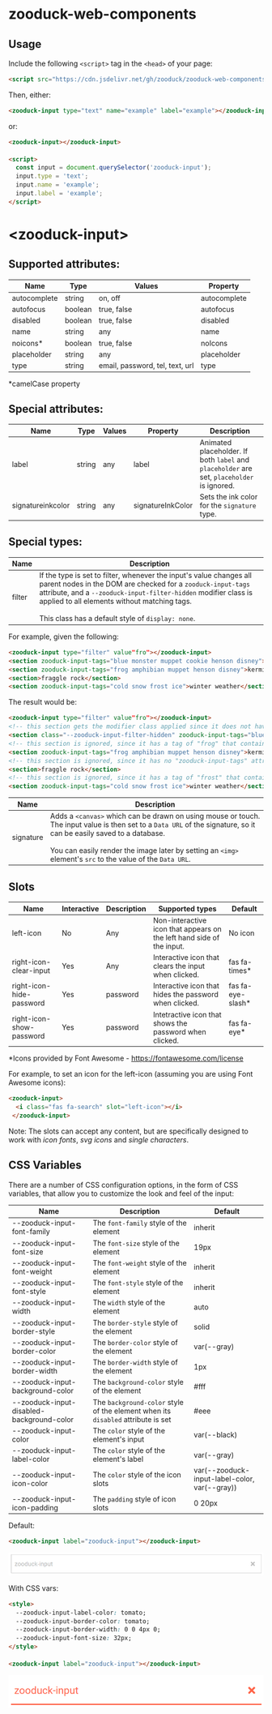 # zooduck-web-components

## Usage
Include the following `<script>` tag in the `<head>` of your page:

```html
<script src="https://cdn.jsdelivr.net/gh/zooduck/zooduck-web-components@0.0.2-alpha/dist/zooduck-web-components.min.js"></script>
```

Then, either:

```html
<zooduck-input type="text" name="example" label="example"></zooduck-input>
```

or:

```html
<zooduck-input></zooduck-input>

<script>
  const input = document.querySelector('zooduck-input');
  input.type = 'text';
  input.name = 'example';
  input.label = 'example';
</script>
```

# \<zooduck-input\>

## Supported attributes:

| Name | Type | Values | Property |
| ---- | ---- | ------ | -------- |
| autocomplete | string | on, off | autocomplete |
| autofocus | boolean | true, false | autofocus |
| disabled | boolean | true, false | disabled |
| name | string | any | name |
| noicons* | boolean | true, false | noIcons |
| placeholder | string | any | placeholder |
| type | string | email, password, tel, text, url | type |

*camelCase property

## Special attributes:

| Name | Type | Values | Property | Description |
| ---- | ---- | ------ | -------- | ----------- |
| label | string | any | label | Animated placeholder. If both `label` and `placeholder` are set, `placeholder` is ignored. |
| signatureinkcolor | string | any | signatureInkColor | Sets the ink color for the `signature` type. |

## Special types:

| Name | Description |
| ---- | ----------- |
| filter | If the type is set to filter, whenever the input's value changes all parent nodes in the DOM are checked for a `zooduck-input-tags` attribute, and a `--zooduck-input-filter-hidden` modifier class is applied to all elements without matching tags.<br><br>This class has a default style of `display: none`. |

For example, given the following:

```html
<zooduck-input type="filter" value"fro"></zooduck-input>
<section zooduck-input-tags="blue monster muppet cookie henson disney">cookie monster</section>
<section zooduck-input-tags="frog amphibian muppet henson disney">kermit</section>
<section>fraggle rock</section>
<section zooduck-input-tags="cold snow frost ice">winter weather</section>
```

The result would be:

```html
<zooduck-input type="filter" value"fro"></zooduck-input>
<!-- this section gets the modifier class applied since it does not have any tags that contain "fro" -->
<section class="--zooduck-input-filter-hidden" zooduck-input-tags="blue monster muppet cookie henson disney">cookie monster</section>
<!-- this section is ignored, since it has a tag of "frog" that contains "fro" -->
<section zooduck-input-tags="frog amphibian muppet henson disney">kermit</section>
<!-- this section is ignored, since it has no "zooduck-input-tags" attribute -->
<section>fraggle rock</section>
<!-- this section is ignored, since it has a tag of "frost" that contains "fro" -->
<section zooduck-input-tags="cold snow frost ice">winter weather</section>
```

| Name | Description |
| ---- | ----------- |
| signature | Adds a `<canvas>` which can be drawn on using mouse or touch. The input value is then set to a `Data URL` of the signature, so it can be easily saved to a database. <br><br>You can easily render the image later by setting an `<img>` element's `src` to the value of the `Data URL`. |

## Slots

| Name | Interactive | Description | Supported types | Default |
| ---- | ----------- | ----------- | --------------- | ------- |
| left-icon | No | Any | Non-interactive icon that appears on the left hand side of the input. | No icon |
| right-icon-clear-input | Yes | Any | Interactive icon that clears the input when clicked. | fas fa-times* |
| right-icon-hide-password | Yes | password | Interactive icon that hides the password when clicked. | fas fa-eye-slash* |
| right-icon-show-password | Yes | password | Intetractive icon that shows the password when clicked. | fas fa-eye* |

*Icons provided by Font Awesome - https://fontawesome.com/license

For example, to set an icon for the left-icon (assuming you are using Font Awesome icons):

```html
<zooduck-input>
  <i class="fas fa-search" slot="left-icon"></i>
 </zooduck-input>
```

Note: The slots can accept any content, but are specifically designed to work with *icon fonts*, *svg icons* and *single characters*.

## CSS Variables
There are a number of CSS configuration options, in the form of CSS variables, that allow you to customize the look and feel of the input:

| Name | Description | Default |
| ---- | ----------- | ------- |
| --zooduck-input-font-family | The `font-family` style of the element | inherit |
| --zooduck-input-font-size | The `font-size` style of the element | 19px |
| --zooduck-input-font-weight | The `font-weight` style of the element | inherit |
| --zooduck-input-font-style | The `font-style` style of the element | inherit |
| --zooduck-input-width | The `width` style of the element | auto |
| --zooduck-input-border-style | The `border-style` style of the element | solid |
| --zooduck-input-border-color | The `border-color` style of the element | var(--gray) |
| --zooduck-input-border-width | The `border-width` style of the element | 1px |
| --zooduck-input-background-color | The `background-color` style of the element | #fff |
| --zooduck-input-disabled-background-color | The `background-color` style of the element when its `disabled` attribute is set | #eee |
| --zooduck-input-color | The `color` style of the element's input | var(--black) |
| --zooduck-input-label-color | The `color` style of the element's label | var(--gray) |
| --zooduck-input-icon-color | The `color` style of the icon slots | var(--zooduck-input-label-color, var(--gray)) |
| --zooduck-input-icon-padding | The `padding` style of icon slots | 0 20px |

Default:

```html
<zooduck-input label="zooduck-input"></zooduck-input>
```

![alt text](https://github.com/zooduck/screenshots/blob/master/zooduck-web-components/zooduck-input/zooduck-input-default.png)

With CSS vars:
```html
<style>
  --zooduck-input-label-color: tomato;
  --zooduck-input-border-color: tomato;
  --zooduck-input-border-width: 0 0 4px 0;
  --zooduck-input-font-size: 32px;
</style>

<zooduck-input label="zooduck-input"></zooduck-input>
```
![alt text](https://github.com/zooduck/screenshots/blob/master/zooduck-web-components/zooduck-input/zooduck-input-css-vars-1.png)
